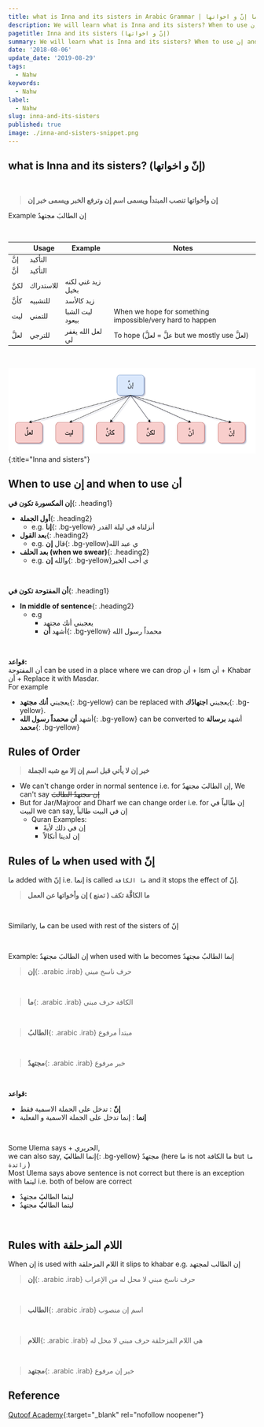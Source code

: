 ```yaml
---
title: what is Inna and its sisters in Arabic Grammar | ما إنّ و اخواتها
description: We will learn what is Inna and its sisters? When to use إن and when to use أن? Rules of ما when used with إنّ?
pagetitle: Inna and its sisters (إنّ و اخواتها)
summary: We will learn what is Inna and its sisters? When to use إن and when to use أن? Rules of ما when used with إنّ?
date: '2018-08-06'
update_date: '2019-08-29'
tags:
  - Nahw
keywords:
  - Nahw
label:
  - Nahw
slug: inna-and-its-sisters
published: true
image: ./inna-and-sisters-snippet.png
---
```


## what is Inna and its sisters? (إنّ و اخواتها)
<br/>

> **إن وأخواتها تنصب المبتدأ ويسمى اسم إن وترفع الخبر ويسمى خبر إن**

Example
إن الطالبَ مجتهدٌ


<br/>


|     | Usage     | Example           | Notes                                                     |
|-----|-----------|-------------------|-----------------------------------------------------------|
| إنَّ  | التأكيد   |                   |                                                           |
| أنَّ  | التأكيد   |                   |                                                           |
| لكنَّ | للاستدراك | زيد غني لكنه بخيل |                                                           |
| كأنَّ | للتشبيه    | زيد كالأسد        |                                                           |
| ليت | للتمني    | ليت الشبا بيعود   | When we hope for something impossible/very hard to happen |
| لعلَّ |     للترجي      | لعل الله يغفر لي  | To hope (علَّ = لعلَّ but we mostly use لعلَّ)                                                  |

<br/>

![Inna and sisters](./inna-and-sisters.png){:title="Inna and sisters"}

## When to use إن and when to use أن
**إن المكسورة تكون في**{: .heading1}  
- **أول الجملة**{: .heading2}
  - e.g. **إنا**{: .bg-yellow} أنزلناه في ليلة القدر
- **بعد القول**{: .heading2}
  - e.g. قال **إن**{: .bg-yellow}ي عبد الله
- **بعد الحلف (when we swear)**{: .heading2}
  - e.g. والله **إن**{: .bg-yellow}ي أحب الخير

<br/>

**أن المفتوحة تكون في**{: .heading1}  
- **In middle of sentence**{: .heading2}
  - e.g 
    - يعجبني أنك مجتهد 
    - أشهد **أن**{: .bg-yellow} محمداً رسول الله


<br/>

**قواعد:**   
أن المفتوحة can be used in a place where we can drop أن + Ism أن + Khabar أن + Replace it with Masdar.  
For example 
- يعجبني **أنك مجتهد**{: .bg-yellow} can be replaced with يعجبني **اجتهادُك**{: .bg-yellow}.  
- أشهد **أن محمداً رسول الله**{: .bg-yellow} can be converted to أشهد **برسالة محمد**{: .bg-yellow}

## Rules of Order
> **خبر إن لا يأتي قبل اسم إن إلا مع شبه الجملة**

- We can't change order in normal sentence i.e. for إن الطالبَ مجتهدٌ, We can't say <s>إن مجتهدٌ الطالبَ</s>
- But for Jar/Majroor and Dharf we can change order i.e. for إن طالباً في البيت we can say, إن في البيت طالباً
  - Quran Examples: 
    - إن في ذلك لأيةً
    - إن لدينا أنكالاً

## Rules of ما when used with إنّ
ما added with إنّ i.e. إنما is called ``` ما الكافة ``` and it stops the effect of إنّ.
> **ما الكافَّة تكف ( تمنع ) إن وأخواتها عن العمل**

<br/>

Similarly, ما can be used with rest of the sisters of إنّ

<br/>

Example: إن الطالبَ مجتهدٌ when used with ما becomes إنما الطالبُ مجتهدٌ

> **إن**{: .arabic .irab}
حرف ناسخ مبني

<br/>

> **ما**{: .arabic .irab}
الكافة حرف مبني

<br/>

> **الطالبُ**{: .arabic .irab}
مبتدأ مرفوع

<br/>

> **مجتهدٌ**{: .arabic .irab}
خبر مرفوع

<br/>

**قواعد:** 
- **إنّ** : تدخل على الجملة الاسمية فقط
- **إنما** : إنما تدخل على الجملة الاسمية و الفعلية

<br/>

Some Ulema says + الحريري,  
we can also say,  إنما الطال**بَ**{: .bg-yellow} مجتهدٌ (here ما is not ما الكافة  but ``` ما زائدة ``` )  
Most Ulema says above sentence is not correct but there is an exception with ليتما i.e. both of below are correct
  - ليتما الطال**بَ** مجتهدٌ
  - ليتما الطال**بُ** مجتهدٌ


<br/>

## Rules with اللام المزحلقة
When إن is used with اللام المزحلقة it slips to khabar e.g.  إن الطالب لمجتهد

> **إن**{: .arabic .irab}
حرف ناسخ مبني لا محل له من الإعراب

<br/>

> **الطالب**{: .arabic .irab}
 اسم إن منصوب

<br/>

> **اللام**{: .arabic .irab}
هي اللام المزحلقة حرف مبني لا محل له

<br/>

> **مجتهد**{: .arabic .irab}
خبر إن مرفوع

## Reference
[Qutoof Academy](https://www.qutoofacademy.com/){:target="_blank" rel="nofollow noopener"}
